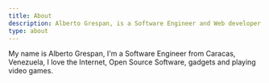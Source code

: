 ```yaml
---
title: About
description: Alberto Grespan, is a Software Engineer and Web developer
type: about
---
```


My name is Alberto Grespan, I'm a Software Engineer from Caracas, Venezuela, I
love the Internet, Open Source Software, gadgets and playing video games.

